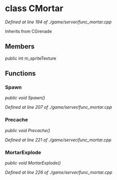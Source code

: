 # class CMortar

*Defined at line 194 of ./game/server/func_mortar.cpp*

Inherits from CGrenade



## Members

public int m_spriteTexture



## Functions

### Spawn

*public void Spawn()*

*Defined at line 207 of ./game/server/func_mortar.cpp*

### Precache

*public void Precache()*

*Defined at line 221 of ./game/server/func_mortar.cpp*

### MortarExplode

*public void MortarExplode()*

*Defined at line 226 of ./game/server/func_mortar.cpp*



